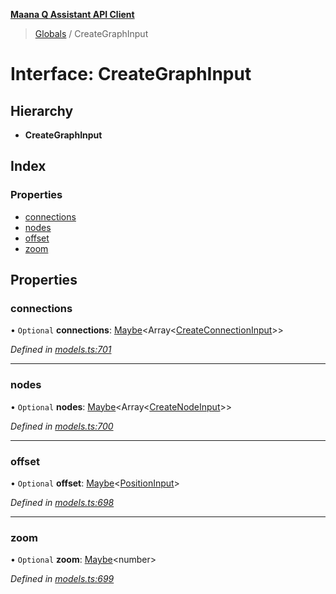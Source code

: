 **[Maana Q Assistant API Client](../README.md)**

> [Globals](../README.md) / CreateGraphInput

# Interface: CreateGraphInput

## Hierarchy

* **CreateGraphInput**

## Index

### Properties

* [connections](creategraphinput.md#connections)
* [nodes](creategraphinput.md#nodes)
* [offset](creategraphinput.md#offset)
* [zoom](creategraphinput.md#zoom)

## Properties

### connections

• `Optional` **connections**: [Maybe](../README.md#maybe)\<Array\<[CreateConnectionInput](createconnectioninput.md)>>

*Defined in [models.ts:701](https://github.com/maana-io/q-assistant-client/blob/develop/src/models.ts#L701)*

___

### nodes

• `Optional` **nodes**: [Maybe](../README.md#maybe)\<Array\<[CreateNodeInput](createnodeinput.md)>>

*Defined in [models.ts:700](https://github.com/maana-io/q-assistant-client/blob/develop/src/models.ts#L700)*

___

### offset

• `Optional` **offset**: [Maybe](../README.md#maybe)\<[PositionInput](positioninput.md)>

*Defined in [models.ts:698](https://github.com/maana-io/q-assistant-client/blob/develop/src/models.ts#L698)*

___

### zoom

• `Optional` **zoom**: [Maybe](../README.md#maybe)\<number>

*Defined in [models.ts:699](https://github.com/maana-io/q-assistant-client/blob/develop/src/models.ts#L699)*
